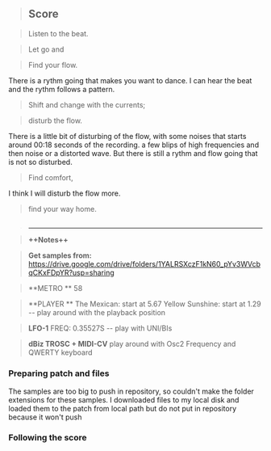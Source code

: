 > ## **Score**

> Listen to the beat.

> Let go and

> Find your flow.

There is a rythm going that makes you want to dance. I can hear the beat and the rythm follows a pattern.

> Shift and change with the currents;

> disturb the flow.

There is a little bit of disturbing of the flow, with some noises that starts around 00:18 seconds of the recording. a few blips of high frequencies and then noise or a distorted wave. But there is still a rythm and flow going that is not so disturbed. 
 

> Find comfort,
> 
I think I will disturb the flow more. 

> find your way home.

> ## 
> ---

> **++Notes++**

> **Get samples from:** https://drive.google.com/drive/folders/1YALRSXczF1kN60_pYv3WVcbqCKxFDpYR?usp=sharing   

> **METRO **
58

> **PLAYER **
The Mexican: start at 5.67
Yellow Sunshine: start at 1.29 
-- play around with the playback position

> **LFO-1**
FREQ: 0.35527S
-- play with  UNI/BIs

> **dBiz TROSC + MIDI-CV**
play around with Osc2 Frequency and QWERTY keyboard



### Preparing patch and files

The samples are too big to push in repository, so couldn't make the folder extensions for these samples. 
I downloaded files to my local disk and loaded them to the patch from local path but do not put in repository because it won't push 


### Following the score






